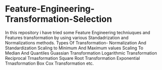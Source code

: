 # Feature-Engineering-Transformation-Selection
In this repository i have tried some Feature Engineering techniuques and Features transformation by using various Standadrization and Normalizations methods.
Types Of Transformation-
Normalization And Standardization
Scaling to Minimum And Maximum values
Scaling To Median And Quantiles
Guassian Transformation
Logarithmic Transformation
Reciprocal Trnasformation
Square Root Transformation
Exponential Trnasformation
Box Cox Transformation etc.
